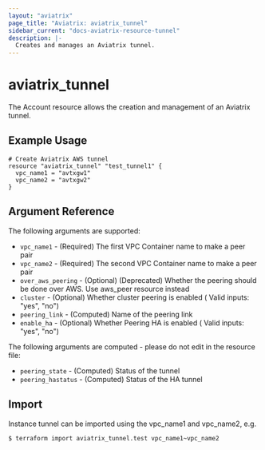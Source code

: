 ```yaml
---
layout: "aviatrix"
page_title: "Aviatrix: aviatrix_tunnel"
sidebar_current: "docs-aviatrix-resource-tunnel"
description: |-
  Creates and manages an Aviatrix tunnel.
---
```


# aviatrix_tunnel

The Account resource allows the creation and management of an Aviatrix tunnel.

## Example Usage

```hcl
# Create Aviatrix AWS tunnel
resource "aviatrix_tunnel" "test_tunnel1" {
  vpc_name1 = "avtxgw1"
  vpc_name2 = "avtxgw2"
}
```

## Argument Reference

The following arguments are supported:

* `vpc_name1` - (Required) The first VPC Container name to make a peer pair
* `vpc_name2` - (Required) The second VPC Container name to make a peer pair
* `over_aws_peering` - (Optional) (Deprecated) Whether the peering should be done over AWS. Use aws_peer resource instead
* `cluster` - (Optional) Whether cluster peering is enabled ( Valid inputs: "yes", "no")
* `peering_link` - (Computed) Name of the peering link
* `enable_ha` - (Optional) Whether Peering HA is enabled ( Valid inputs: "yes", "no")


The following arguments are computed - please do not edit in the resource file:

* `peering_state` - (Computed) Status of the tunnel
* `peering_hastatus` - (Computed) Status of the HA tunnel

## Import

Instance tunnel can be imported using the vpc_name1 and vpc_name2, e.g.

```hcl
$ terraform import aviatrix_tunnel.test vpc_name1~vpc_name2
```